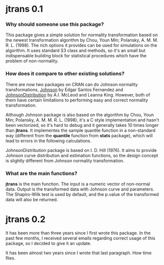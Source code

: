 jtrans 0.1
==========

### Why should someone use this package?

This package gives a simple solution for normality transformation based on the newest transformation algorithm by Chou, Youn Min; Polansky, A. M. M. R. L. (1998). The rich options it provides can be used for simulations on the  algorithm. It uses standard S3 class and methods, so it's an small but indispensable building block for statistical procedures which have the problem of non-normality.

### How does it compare to other existing solutions?

There are now two packages on CRAN can do Johnson normality transformations, [Johnson](http://cran.r-project.org/web/packages/Johnson/index.html) by Edgar Santos Fernandez and [JohnsonDistribution](http://cran.r-project.org/web/packages/JohnsonDistribution/index.html) by A.I. McLeod and Leanna King. However, both of them have certain limitations to performing easy and correct normality transformation.

Although Johnson package is also based on the algorithm by Chou, Youn Min; Polansky, A. M. M. R. L. (1998), it's a C style implementation and hasn't been vectorized, so it's hard to debug and it generally takes 10 times longer than __jtrans__. It implementes the sample quantile function in a non-standard way (different from the __quantile__ function from __stats__ package), which will lead to errors in the following calculations.

JohnsonDistribution package is based on I. D. Hill (1976). It aims to provide Johnson curve distribution and estimation functions, so the design concept is slightly different from Johnson normality transformation. 

### What are the main functions?

__jtrans__ is the main function. The input is a numeric vector of non-normal data. Output is the transformed data with Johnson curve and parameters. The Shapiro-Wilk test is used by default, and the p.value of the transformed data will also be returned.



jtrans 0.2
=============

It has been more than three years since I first wrote this package. In the past
few months, I received several emails regarding correct usage of this package, 
so I decided to give it an update.


It has been almost two years since I wrote that last paragraph. How time flies.




